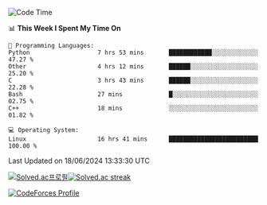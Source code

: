 
<!--START_SECTION:waka-->
![Code Time](http://img.shields.io/badge/Code%20Time-3%2C519%20hrs%201%20min-blue)

📊 **This Week I Spent My Time On** 

```text
💬 Programming Languages: 
Python                   7 hrs 53 mins       ████████████░░░░░░░░░░░░░   47.27 % 
Other                    4 hrs 12 mins       ██████░░░░░░░░░░░░░░░░░░░   25.20 % 
C                        3 hrs 43 mins       ██████░░░░░░░░░░░░░░░░░░░   22.28 % 
Bash                     27 mins             █░░░░░░░░░░░░░░░░░░░░░░░░   02.75 % 
C++                      18 mins             ░░░░░░░░░░░░░░░░░░░░░░░░░   01.82 % 

💻 Operating System: 
Linux                    16 hrs 41 mins      █████████████████████████   100.00 % 
```


 Last Updated on 18/06/2024 13:33:30 UTC
<!--END_SECTION:waka-->


[![Solved.ac프로필](http://mazassumnida.wtf/api/generate_badge?boj=hckim96)](https://solved.ac/hckim96)[![Solved.ac streak](http://mazandi.herokuapp.com/api?handle=hckim96&theme=dark)](https://solved.ac/hckim96)


[![CodeForces Profile](https://cf.leed.at?id=hckim96)](https://codeforces.com/profile/hckim96)

